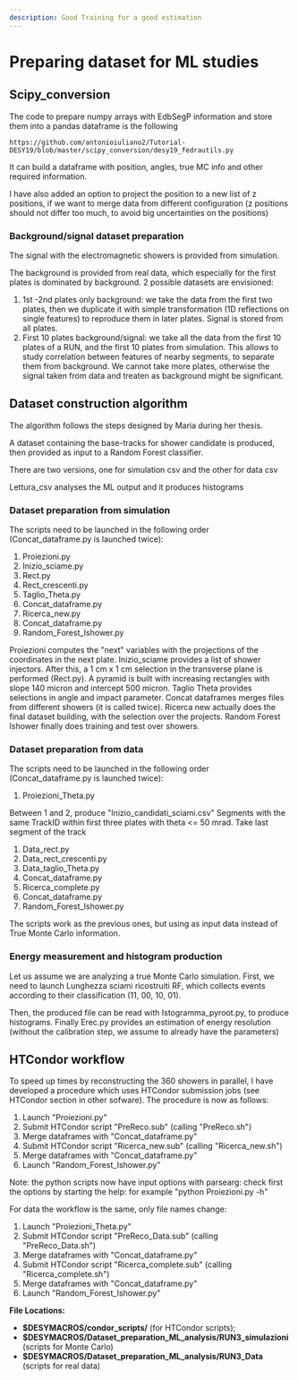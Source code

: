 ```yaml
---
description: Good Training for a good estimation
---
```


# Preparing dataset for ML studies

## Scipy\_conversion

The code to prepare numpy arrays with EdbSegP information and store them into a pandas dataframe is the following

```
https://github.com/antonioiuliano2/Tutorial-DESY19/blob/master/scipy_conversion/desy19_fedrautils.py
```

It can build a dataframe with position, angles, true MC info and other required information.

I have also added an option to project the position to a new list of z positions, if we want to merge data from different configuration \(z positions should not differ too much, to avoid big uncertainties on the positions\)

### Background/signal dataset preparation

The signal with the electromagnetic showers is provided from simulation.

The background is provided from real data, which especially for the first plates is dominated by background. 2 possible datasets are envisioned:

1. 1st -2nd plates only background: we take the data from the first two plates, then we duplicate it with simple transformation \(1D reflections on single features\) to reproduce them in later plates. Signal is stored from all plates.
2. First 10 plates background/signal: we take all the data from the first 10 plates of a RUN, and the first 10 plates from simulation. This allows to study correlation between features of nearby segments, to separate them from background. We cannot take more plates, otherwise the signal taken from data and treaten as background might be significant.



## Dataset construction algorithm

The algorithm follows the steps designed by Maria during her thesis.



A dataset containing the base-tracks for shower candidate is produced, then provided as input to a Random Forest classifier.

There are two versions, one for simulation csv and the other for data csv

Lettura\_csv analyses the ML output and it produces histograms

### Dataset preparation from simulation

The scripts need to be launched in the following order \(Concat\_dataframe.py is launched twice\):

1. Proiezioni.py
2. Inizio\_sciame.py
3. Rect.py
4. Rect\_crescenti.py
5. Taglio\_Theta.py
6. Concat\_dataframe.py
7. Ricerca\_new.py
8. Concat\_dataframe.py
9. Random\_Forest\_Ishower.py

Proiezioni computes the "next" variables with the projections of the coordinates in the next plate. Inizio\_sciame provides a list of shower injectors. After this, a 1 cm x 1 cm selection in the transverse plane is performed \(Rect.py\). A pyramid is built with increasing rectangles with slope 140 micron and intercept 500 micron. Taglio Theta provides selections in angle and impact parameter. Concat dataframes merges files from different showers \(it is called twice\). Ricerca new actually does the final dataset building, with the selection over the projects. Random Forest Ishower finally does training and test over showers.

### Dataset preparation from data

The scripts need to be launched in the following order \(Concat\_dataframe.py is launched twice\):

1. Proiezioni\_Theta.py

Between 1 and 2, produce "Inizio\_candidati\_sciami.csv" Segments with the same TrackID within first three plates with theta &lt;= 50 mrad. Take last segment of the track

1. Data\_rect.py
2. Data\_rect\_crescenti.py
3. Data\_taglio\_Theta.py
4. Concat\_dataframe.py
5. Ricerca\_complete.py
6. Concat\_dataframe.py
7. Random\_Forest\_Ishower.py

The scripts work as the previous ones, but using as input data instead  of True Monte Carlo information. 

### Energy measurement and histogram production

Let us assume we are analyzing a true Monte Carlo simulation. First, we need to launch Lunghezza sciami ricostruiti RF, which collects events according to their classification \(11, 00, 10, 01\). 

Then, the produced file can be read with Istogramma\_pyroot.py, to produce histograms. Finally Erec.py provides an estimation of energy resolution \(without the calibration step, we assume to already have the parameters\)



## HTCondor workflow

To speed up times by reconstructing the 360 showers in parallel, I have developed a procedure which uses HTCondor submission jobs \(see HTCondor section in other sofware\). The procedure is now as follows:

1. Launch "Proiezioni.py"
2. Submit HTCondor script "PreReco.sub" \(calling "PreReco.sh"\) 
3. Merge dataframes with "Concat\_dataframe.py"
4. Submit HTCondor script "Ricerca\_new.sub" \(calling "Ricerca\_new.sh"\)
5. Merge dataframes with "Concat\_dataframe.py"
6. Launch "Random\_Forest\_Ishower.py"

Note: the python scripts now have input options with parsearg: check first the options by starting the help: for example "python Proiezioni.py -h"

For data the workflow is the same, only file names change:

1. Launch "Proiezioni\_Theta.py"
2. Submit HTCondor script "PreReco\_Data.sub" \(calling "PreReco\_Data.sh"\) 
3. Merge dataframes with "Concat\_dataframe.py"
4. Submit HTCondor script "Ricerca\_complete.sub" \(calling "Ricerca\_complete.sh"\)
5. Merge dataframes with "Concat\_dataframe.py"
6. Launch "Random\_Forest\_Ishower.py"

**File Locations:**

* **$DESYMACROS/condor\_scripts/** \(for HTCondor scripts\);
* **$DESYMACROS/Dataset\_preparation\_ML\_analysis/RUN3\_simulazioni** \(scripts for Monte Carlo\)
* **$DESYMACROS/Dataset\_preparation\_ML\_analysis/RUN3\_Data** \(scripts for real data\) 

